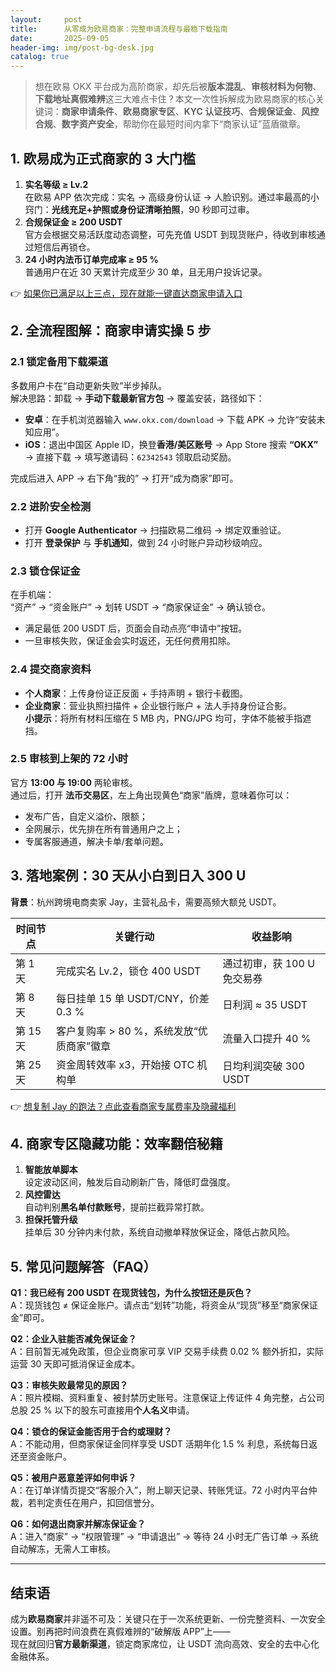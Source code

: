 ```yaml
---
layout:     post
title:      从零成为欧易商家：完整申请流程与最稳下载指南
date:       2025-09-05
header-img: img/post-bg-desk.jpg
catalog: true
---
```


> 想在欧易 OKX 平台成为高阶商家，却先后被**版本混乱**、**审核材料为何物**、**下载地址真假难辨**这三大难点卡住？本文一次性拆解成为欧易商家的核心关键词：**商家申请条件**、**欧易商家专区**、**KYC 认证技巧**、**合规保证金**、**风控合规**、**数字资产安全**，帮助你在最短时间内拿下“商家认证”蓝盾徽章。

## 1. 欧易成为正式商家的 3 大门槛

1. **实名等级 ≥ Lv.2**  
   在欧易 APP 依次完成：实名 → 高级身份认证 → 人脸识别。通过率最高的小窍门：**光线充足+护照或身份证清晰拍照**，90 秒即可过审。  
2. **合规保证金 ≥ 200 USDT**  
   官方会根据交易活跃度动态调整，可先充值 USDT 到现货账户，待收到审核通过短信后再锁仓。  
3. **24 小时内法币订单完成率 ≥ 95 %**  
   普通用户在近 30 天累计完成至少 30 单，且无用户投诉记录。

👉 [如果你已满足以上三点，现在就能一键直达商家申请入口](https://okxdog.com/)

## 2. 全流程图解：商家申请实操 5 步

### 2.1 锁定备用下载渠道

多数用户卡在“自动更新失败”半步掉队。  
解决思路：卸载 → **手动下载最新官方包** → 覆盖安装，路径如下：

- **安卓**：在手机浏览器输入 `www.okx.com/download` → 下载 APK → 允许“安装未知应用”。  
- **iOS**：退出中国区 Apple ID，换登**香港/美区账号** → App Store 搜索 **“OKX”** → 直接下载 → 填写邀请码：`62342543` 领取启动奖励。

完成后进入 APP → 右下角“我的” → 打开“成为商家”即可。

### 2.2 进阶安全检测

- 打开 **Google Authenticator** → 扫描欧易二维码 → 绑定双重验证。  
- 打开 **登录保护** 与 **手机通知**，做到 24 小时账户异动秒级响应。

### 2.3 锁仓保证金

在手机端：  
“资产” → “资金账户” → 划转 USDT → “商家保证金” → 确认锁仓。  
- 满足最低 200 USDT 后，页面会自动点亮“申请中”按钮。  
- 一旦审核失败，保证金会实时返还，无任何费用扣除。

### 2.4 提交商家资料

- **个人商家**：上传身份证正反面 + 手持声明 + 银行卡截图。  
- **企业商家**：营业执照扫描件 + 企业银行账户 + 法人手持身份证合影。  
**小提示**：将所有材料压缩在 5 MB 内，PNG/JPG 均可，字体不能被手指遮挡。

### 2.5 审核到上架的 72 小时

官方 **13:00 与 19:00** 两轮审核。  
通过后，打开 **法币交易区**，左上角出现黄色“商家”盾牌，意味着你可以：

- 发布广告，自定义溢价、限额；  
- 全网展示，优先排在所有普通用户之上；  
- 专属客服通道，解决卡单/套单问题。

## 3. 落地案例：30 天从小白到日入 300 U

**背景**：杭州跨境电商卖家 Jay，主营礼品卡，需要高频大额兑 USDT。  

| 时间节点 | 关键行动 | 收益影响 |
|---|---|---|
| 第 1 天 | 完成实名 Lv.2，锁仓 400 USDT | 通过初审，获 100 U 免交易券 |
| 第 8 天 | 每日挂单 15 单 USDT/CNY，价差 0.3 % | 日利润 ≈ 35 USDT |
| 第 15 天 | 客户复购率 > 80 %，系统发放“优质商家”徽章 | 流量入口提升 40 % |
| 第 25 天 | 资金周转效率 x3，开始接 OTC 机构单 | 日均利润突破 300 USDT |

👉 [想复制 Jay 的跑法？点此查看商家专属费率及隐藏福利](https://okxdog.com/)

## 4. 商家专区隐藏功能：效率翻倍秘籍

1. **智能放单脚本**  
   设定波动区间，触发后自动刷新广告，降低盯盘强度。  
2. **风控雷达**  
   自动判别**黑名单付款账号**，提前拦截异常打款。  
3. **担保托管升级**  
   挂单后 30 分钟内未付款，系统自动撤单释放保证金，降低占款风险。

## 5. 常见问题解答（FAQ）

**Q1：我已经有 200 USDT 在现货钱包，为什么按钮还是灰色？**  
A：现货钱包 ≠ 保证金账户。请点击“划转”功能，将资金从“现货”移至“商家保证金”即可。

**Q2：企业入驻能否减免保证金？**  
A：目前暂无减免政策，但企业商家可享 VIP 交易手续费 0.02 % 额外折扣，实际运营 30 天即可抵消保证金成本。

**Q3：审核失败最常见的原因？**  
A：照片模糊、资料重复、被封禁历史账号。注意保证上传证件 4 角完整，占公司总股 25 % 以下的股东可直接用**个人名义**申请。

**Q4：锁仓的保证金能否用于合约或理财？**  
A：不能动用，但商家保证金同样享受 USDT 活期年化 1.5 % 利息，系统每日返还至资金账户。

**Q5：被用户恶意差评如何申诉？**  
A：在订单详情页提交“客服介入”，附上聊天记录、转账凭证。72 小时内平台仲裁，若判定责任在用户，扣回信誉分。

**Q6：如何退出商家并解冻保证金？**  
A：进入“商家” → “权限管理” → “申请退出” → 等待 24 小时无广告订单 → 系统自动解冻，无需人工审核。

---

## 结束语

成为**欧易商家**并非遥不可及：关键只在于一次系统更新、一份完整资料、一次安全设置。别再把时间浪费在真假难辨的“破解版 APP”上——  
现在就回归**官方最新渠道**，锁定商家席位，让 USDT 流向高效、安全的去中心化金融体系。